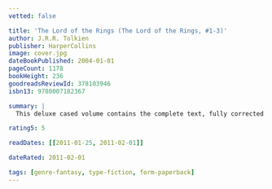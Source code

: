 ```yaml
---
vetted: false

title: 'The Lord of the Rings (The Lord of the Rings, #1-3)'
author: J.R.R. Tolkien
publisher: HarperCollins
image: cover.jpg
dateBookPublished: 2004-01-01
pageCount: 1178
bookHeight: 236
goodreadsReviewId: 378103946
isbn13: 9780007182367

summary: |
  This deluxe cased volume contains the complete text, fully corrected and reset, and features for the very first time the pages from the Book of Mazarbul, illustrations done by Tolkien and intended for inclusion in the famous ‘Bridge of Khazad-dum’ chapter. Also appearing are previously unpublished family trees and two, full-size fold-out maps. Sympathetically packaged to reflect the classic look of the original, this brand new volume will prove irresistible to collectors and new fans alike.

rating5: 5

readDates: [[2011-01-25, 2011-02-01]]

dateRated: 2011-02-01

tags: [genre-fantasy, type-fiction, form-paperback]
---
```

